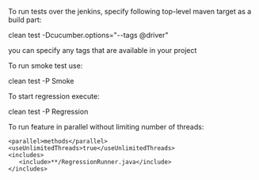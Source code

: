 To run tests over the jenkins, specify following top-level maven target as a build part:

clean test -Dcucumber.options="--tags @driver"

you can specify any tags that are available in your project

To run smoke test use:

clean test -P Smoke

To start regression execute:

clean test -P Regression

To run feature in parallel without limiting number of threads:

    <parallel>methods</parallel>
    <useUnlimitedThreads>true</useUnlimitedThreads>
    <includes>
       <include>**/RegressionRunner.java</include>
    </includes>
